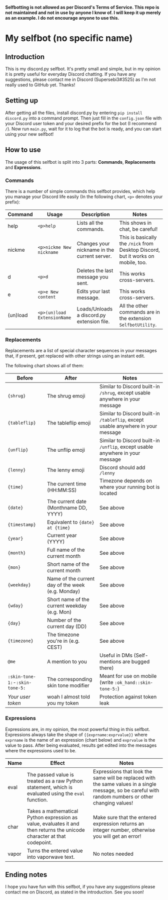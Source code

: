 **Selfbotting is not allowed as per Discord's Terms of Service. This repo is not maintained and not in use by anyone I know of. I will keep it up merely as an example. I do not encourage anyone to use this.**

# My selfbot (no specific name)
## Introduction
This is my discord.py selfbot. It's pretty small and simple, but in my opinion it is pretty useful for everyday Discord chatting. If you have any suggestions, please contact me in Discord (Supersebi3#3525) as I'm not really used to GitHub yet. Thanks!

## Setting up
After getting all the files, install discord.py by entering `pip install discord.py` into a command prompt. Then just fill in the `config.json` file with your Discord user token and your desired prefix for the bot (I recommend `/`). Now run `main.py`, wait for it to log that the bot is ready, and you can start using your new selfbot!

## How to use
The usage of this selfbot is split into 3 parts: **Commands**, **Replacements** and **Expressions**.

### Commands
There is a number of simple commands this selfbot provides, which help you manage your Discord life easily (In the following chart, `<p>` denotes your prefix):

Command | Usage | Description | Notes
------- | ----- | ----------- | -----
help | `<p>help` | Lists all the commands. | This shows in chat, be careful!
nickme | `<p>nickme New nickname` | Changes your nickname in the current server. | This is basically the `/nick` from Desktop Discord, but it works on mobile, too.
d | `<p>d` | Deletes the last message you sent. | This works cross-servers.
e | `<p>e New content` | Edits your last message. | This works cross-servers.
(un)load | `<p>(un)load ExtensionName` | Loads/Unloads a discord.py extension file. | All the other commands are in the extension `SelfbotUtility`.

### Replacements
Replacements are a list of special character sequences in your messages that, if present, get replaced with other strings using an instant edit.

The following chart shows all of them:

Before | After | Notes
------ | ----- | -----
`{shrug}` | The shrug emoji | Similar to Discord built-in `/shrug`, except usable anywhere in your message
`{tableflip}` | The tableflip emoji | Similar to Discord built-in `/tableflip`, except usable anywhere in your message
`{unflip}` | The unflip emoji | Similar to Discord built-in `/unflip`, except usable anywhere in your message
`{lenny}` | The lenny emoji | Discord should add `/lenny`
`{time}` | The current time (HH:MM:SS) | Timezone depends on where your running bot is located
`{date}` | The current date (Monthname DD, YYYY) | See above
`{timestamp}` | Equivalent to `{date} at {time}` | See above
`{year}` | Current year (YYYY) | See above
`{month}` | Full name of the current month | See above
`{mon}` | Short name of the current month | See above
`{weekday}` | Name of the current day of the week (e.g. Monday) | See above
`{wday}` | Short name of the current weekday (e.g. Mon) | See above
`{day}` | Number of the current day (DD) | See above
`{timezone}` | The timezone you're in (e.g. CEST) | See above
`@me` | A mention to you | Useful in DMs (Self-mentions are bugged there)
`:skin-tone-1:`-`:skin-tone-5:` | The corresponding skin tone modifier | Meant for use on mobile (write `:ok_hand::skin-tone-5:`)
*Your user token* | woah I almost told you my token | Protection against token leak

### Expressions
Expressions are, in my opinion, the most powerful thing in this selfbot.
Expressions always take the shape of `{{exprname:exprvalue}}` where `exprname` is the name of an expression (chart below) and `exprvalue` is the value to pass. After being evaluated, results get edited into the messages where the expressions used to be.

Name | Effect | Notes
---- | ------ | -----
eval | The passed value is treated as a raw Python statement, which is evaluated using the `eval` function. | Expressions that look the same will be replaced with the same values in a single message, so be careful with random numbers or other changing values!
char | Takes a mathematical Python expression as value, evaluates it and then returns the unicode character at that codepoint. | Make sure that the entered expression returns an integer number, otherwise you will get an error!
vapor | Turns the entered value into vaporwave text. | No notes needed

## Ending notes
I hope you have fun with this selfbot, if you have any suggestions please contact me on Discord, as stated in the introduction. See you soon!
